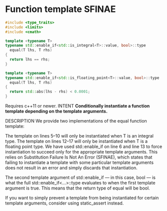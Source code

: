 # Function template SFINAE

```c++ {.numberLines}
#include <type_traits>
#include <limits>
#include <cmath>

template <typename T>
typename std::enable_if<std::is_integral<T>::value, bool>::type
  equal(T lhs, T rhs)
{
  return lhs == rhs;
}

template <typename T>
typename std::enable_if<std::is_floating_point<T>::value, bool>::type
  equal(T lhs, T rhs)
{
  return std::abs(lhs - rhs) < 0.0001;
}
```

Requires c++11 or newer.
INTENT
**Conditionally instantiate a function template depending on the template arguments.**

DESCRIPTION
We provide two implementations of the equal function template:

The template on lines 5–10 will only be instantiated when T is an integral type.
The template on lines 12–17 will only be instantiated when T is a floating point type.
We have used std::enable_if on line 6 and line 13 to force instantiation to succeed only for the appropriate template arguments. This relies on Substitution Failure Is Not An Error (SFINAE), which states that failing to instantiate a template with some particular template arguments does not result in an error and simply discards that instantiation.

The second template argument of std::enable_if — in this case, bool — is what the full std::enable_if<...>::type evaluates to when the first template argument is true. This means that the return type of equal will be bool.

If you want to simply prevent a template from being instantiated for certain template arguments, consider using static_assert instead.
